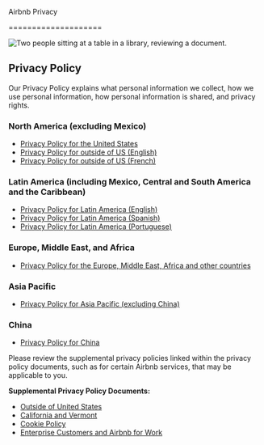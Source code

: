 Airbnb Privacy




====================

![Two people sitting at a table in a library, reviewing a document.](https://images.contentstack.io/v3/assets/bltec2ed8e3c4b1e16d/blt1218bbc6d8c51315/61dcad421757dc6aed2ade70/airbnb-privacy.jpeg)

Privacy Policy
--------------

Our Privacy Policy explains what personal information we collect, how we use personal information, how personal information is shared, and privacy rights.

### North America (excluding Mexico)

*   [Privacy Policy for the United States](https://www.airbnb.co.uk/help/article/3176/)
*   [Privacy Policy for outside of US (English)](https://www.airbnb.co.uk/help/article/3175/)
*   [Privacy Policy for outside of US (French)](https://www.airbnb.co.uk/help/article/3175/?locale=fr)

### Latin America (including Mexico, Central and South America and the Caribbean)

*   [Privacy Policy for Latin America (English)](https://www.airbnb.co.uk/help/article/3175/)
*   [Privacy Policy for Latin America (Spanish)](https://www.airbnb.co.uk/help/article/3175/?locale=es)
*   [Privacy Policy for Latin America (Portuguese)](https://www.airbnb.co.uk/help/article/3175/?locale=pt)

### Europe, Middle East, and Africa

*   [Privacy Policy for the Europe, Middle East, Africa and other countries](https://www.airbnb.co.uk/help/article/3175/)

### Asia Pacific

*   [Privacy Policy for Asia Pacific (excluding China)](https://www.airbnb.co.uk/help/article/3175/)

### China

*   [Privacy Policy for China](https://www.airbnb.cn/help/article/3175/)

Please review the supplemental privacy policies linked within the privacy policy documents, such as for certain Airbnb services, that may be applicable to you.

**Supplemental Privacy Policy Documents:**

*   [Outside of United States](https://www.airbnb.co.uk/help/article/2860)
*   [California and Vermont](https://www.airbnb.co.uk/help/article/2863)
*   [Cookie Policy](https://www.airbnb.co.uk/help/article/2866)
*   [Enterprise Customers and Airbnb for Work](https://www.airbnb.co.uk/help/article/2865)